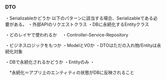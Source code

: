 ### DTO




・Serializableかどうか
  以下のパターンに該当する場合、Serializableである必要がある。
  ・外部APIのリクエストクラス
  ・DBに永続化するEntityクラス

・どのレイヤで使われるか
　・Controller-Service-Repository

・ビジネスロジックをもつか
  ・ModelとVOか
  ・DTOはただの入れ物/Entityは永続化対象

・DBで永続化されるかどうか
  ・Entityのみ
  ・

　*永続化＝アプリ上のエンティティの状態がDBに反映されること
